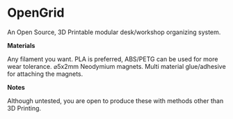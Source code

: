 # OpenGrid
An Open Source, 3D Printable modular desk/workshop organizing system.

**Materials**

Any filament you want. PLA is preferred, ABS/PETG can be used for more wear tolerance.
⌀5x2mm Neodymium magnets.
Multi material glue/adhesive for attaching the magnets.

**Notes**

Although untested, you are open to produce these with methods other than 3D Printing.

